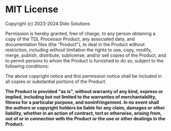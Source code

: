 # MIT License

Copyright (c) 2023-2024 Dido Solutions

Permission is hereby granted, free of charge, to any person obtaining a copy
of the TDL Processor Product, any associated data, and documentation files 
(the "Product"), to deal in the Product without restriction, including 
without limitation the rights to use, copy, modify, merge, publish, distribute, 
sublicense, and/or sell copies of the Product, and to permit persons to whom 
the Product is furnished to do so, subject to the following conditions:

The above copyright notice and this permission notice shall be included in all
copies or substantial portions of the Product.

**The Product is provided "as is", without warranty of any kind, express or
implied, including but not limited to the warranties of merchantability,
fitness for a particular purpose, and noninfringement. In no event shall the
authors or copyright holders be liable for any claim, damages or other
liability, whether in an action of contract, tort or otherwise, arising from,
out of or in connection with the Product or the use or other dealings in the
Product.**
